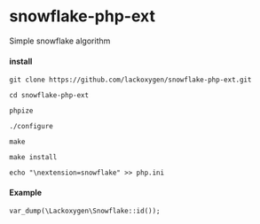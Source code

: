 # snowflake-php-ext

Simple snowflake algorithm

#### install

```
git clone https://github.com/lackoxygen/snowflake-php-ext.git

cd snowflake-php-ext

phpize

./configure 

make

make install

echo "\nextension=snowflake" >> php.ini
```

#### Example

```
var_dump(\Lackoxygen\Snowflake::id());
```